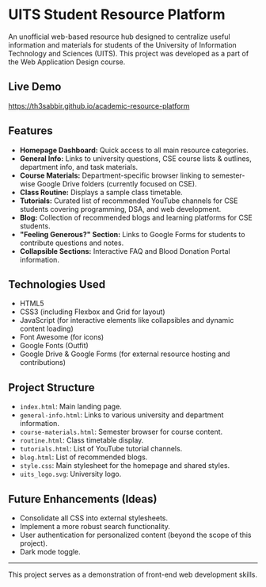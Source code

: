 # UITS Student Resource Platform

An unofficial web-based resource hub designed to centralize useful information and materials for students of the University of Information Technology and Sciences (UITS). This project was developed as a part of the Web Application Design course.

## Live Demo

https://th3sabbir.github.io/academic-resource-platform

## Features

*   **Homepage Dashboard:** Quick access to all main resource categories.
*   **General Info:** Links to university questions, CSE course lists & outlines, department info, and task materials.
*   **Course Materials:** Department-specific browser linking to semester-wise Google Drive folders (currently focused on CSE).
*   **Class Routine:** Displays a sample class timetable.
*   **Tutorials:** Curated list of recommended YouTube channels for CSE students covering programming, DSA, and web development.
*   **Blog:** Collection of recommended blogs and learning platforms for CSE students.
*   **"Feeling Generous?" Section:** Links to Google Forms for students to contribute questions and notes.
*   **Collapsible Sections:** Interactive FAQ and Blood Donation Portal information.

## Technologies Used

*   HTML5
*   CSS3 (including Flexbox and Grid for layout)
*   JavaScript (for interactive elements like collapsibles and dynamic content loading)
*   Font Awesome (for icons)
*   Google Fonts (Outfit)
*   Google Drive & Google Forms (for external resource hosting and contributions)

## Project Structure

*   `index.html`: Main landing page.
*   `general-info.html`: Links to various university and department information.
*   `course-materials.html`: Semester browser for course content.
*   `routine.html`: Class timetable display.
*   `tutorials.html`: List of YouTube tutorial channels.
*   `blog.html`: List of recommended blogs.
*   `style.css`: Main stylesheet for the homepage and shared styles.
*   `uits_logo.svg`: University logo.


## Future Enhancements (Ideas)

*   Consolidate all CSS into external stylesheets.
*   Implement a more robust search functionality.
*   User authentication for personalized content (beyond the scope of this project).
*   Dark mode toggle.

---

This project serves as a demonstration of front-end web development skills.
